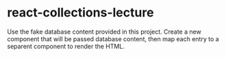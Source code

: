 # react-collections-lecture

Use the fake database content provided in this project. Create a new component that will be passed database content, then map each entry to a separent component to render the HTML.
